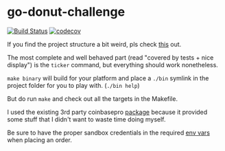 # go-donut-challenge
[![Build Status](https://travis-ci.org/florinutz/go-donut-challenge.svg?branch=master)](https://travis-ci.org/florinutz/go-donut-challenge)
[![codecov](https://codecov.io/gh/florinutz/go-donut-challenge/branch/master/graph/badge.svg)](https://codecov.io/gh/florinutz/go-donut-challenge)

If you find the project structure a bit weird, 
pls check [this](https://fosdem.org/2019/schedule/event/designingcli/) out.

The most complete and well behaved part (read "covered by tests + nice display") 
is the `ticker` command, but everything should work nonetheless.

`make binary` will build for your platform and place a `./bin` symlink 
in the project folder for you to play with. (`./bin help`)

But do run `make` and check out all the targets in the Makefile.

I used the existing 3rd party coinbasepro [package](https://github.com/preichenberger/go-coinbasepro) 
because it provided some stuff that I didn't want to waste time doing myself.

Be sure to have the proper sandbox credentials 
in the required [env vars](https://github.com/preichenberger/go-coinbasepro#setup) 
when placing an order.